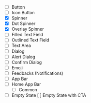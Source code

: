 - [ ] Button
- [ ] Icon Button
- [x] Spinner
- [x] Dot Spinner
- [x] Overlay Spinner
- [ ] Filled Text Field
- [ ] Outlined Text Field
- [ ] Text Area
- [ ] Dialog
- [ ] Alert Dialog
- [ ] Confirm Dialog
- [ ] Emoji
- [ ] Feedbacks (Notifications)
- [ ] App Bar
- [ ] Home App Bar
  - [ ] Common
- [ ] Empty State
[ ] Empty State with CTA
